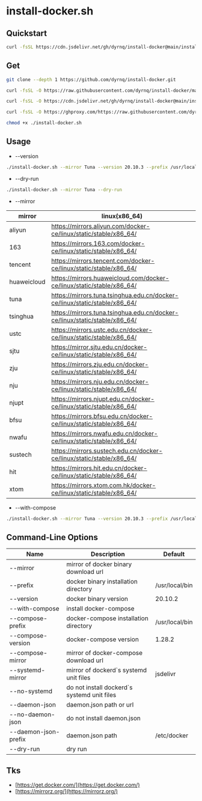 # install-docker.sh


## Quickstart
```bash
curl -fsSL https://cdn.jsdelivr.net/gh/dyrnq/install-docker@main/install-docker.sh | bash -s docker --mirror Tuna --version 20.10.3 --with-compose --compose-version 1.28.2 --compose-mirror daocloud
```

## Get
```bash
git clone --depth 1 https://github.com/dyrnq/install-docker.git
```
```bash
curl -fsSL -O https://raw.githubusercontent.com/dyrnq/install-docker/main/install-docker.sh

curl -fsSL -O https://cdn.jsdelivr.net/gh/dyrnq/install-docker@main/install-docker.sh

curl -fsSL -O https://ghproxy.com/https://raw.githubusercontent.com/dyrnq/install-docker/main/install-docker.sh

chmod +x ./install-docker.sh
```

## Usage

* --version
```bash
./install-docker.sh --mirror Tuna --version 20.10.3 --prefix /usr/local/bin
```
* --dry-run
```bash
./install-docker.sh --mirror Tuna --dry-run
```
* --mirror

| mirror             |linux(x86_64)                                                                   |
| -------            | ------------------------------------------------------------------------------ |
| aliyun             |<https://mirrors.aliyun.com/docker-ce/linux/static/stable/x86_64/>              |
| 163                |<https://mirrors.163.com/docker-ce/linux/static/stable/x86_64/>                 |
| tencent            |<https://mirrors.tencent.com/docker-ce/linux/static/stable/x86_64/>             |
| huaweicloud        |<https://mirrors.huaweicloud.com/docker-ce/linux/static/stable/x86_64/>         |
| tuna               |<https://mirrors.tuna.tsinghua.edu.cn/docker-ce/linux/static/stable/x86_64/>    |
| tsinghua           |<https://mirrors.tuna.tsinghua.edu.cn/docker-ce/linux/static/stable/x86_64/>    |
| ustc               |<https://mirrors.ustc.edu.cn/docker-ce/linux/static/stable/x86_64/>             |
| sjtu               |<https://mirror.sjtu.edu.cn/docker-ce/linux/static/stable/x86_64/>              |
| zju                |<https://mirrors.zju.edu.cn/docker-ce/linux/static/stable/x86_64/>              |
| nju                |<https://mirrors.nju.edu.cn/docker-ce/linux/static/stable/x86_64/>              |
| njupt              |<https://mirrors.njupt.edu.cn/docker-ce/linux/static/stable/x86_64/>            |
| bfsu               |<https://mirrors.bfsu.edu.cn/docker-ce/linux/static/stable/x86_64/>             |
| nwafu              |<https://mirrors.nwafu.edu.cn/docker-ce/linux/static/stable/x86_64/>            |
| sustech            |<https://mirrors.sustech.edu.cn/docker-ce/linux/static/stable/x86_64/>          |
| hit                |<https://mirrors.hit.edu.cn/docker-ce/linux/static/stable/x86_64/>              |
| xtom               |<https://mirrors.xtom.com.hk/docker-ce/linux/static/stable/x86_64/>             |

* --with-compose
```bash
./install-docker.sh --mirror Tuna --version 20.10.3 --prefix /usr/local/bin --with-compose --compose-version 1.28.2 --compose-mirror daocloud --compose-prefix /usr/local/bin
```

## Command-Line Options

| Name                  | Description                                   | Default                                   |
| ----------            | ----------------                              | ----------------------                    |
| --mirror              | mirror of docker binary download url          |                                           |
| --prefix              | docker binary installation directory          | /usr/local/bin                            |
| --version             | docker binary version                         | 20.10.2                                   |
| --with-compose        | install docker-compose                        |                                           |
| --compose-prefix      | docker-compose installation directory         | /usr/local/bin                            |
| --compose-version     | docker-compose version                        | 1.28.2                                    |
| --compose-mirror      | mirror of docker-compose download url         |                                           |
| --systemd-mirror      | mirror of dockerd`s systemd unit files        | jsdelivr                                  |
| --no-systemd          | do not install dockerd`s systemd unit files   |                                           |
| --daemon-json         | daemon.json path or url                       |                                           |
| --no-daemon-json      | do not install daemon.json                    |                                           |
| --daemon-json-prefix  | daemon.json path                              | /etc/docker                               |
| --dry-run             | dry run                                       |                                           |

## Tks
* [https://get.docker.com/](https://get.docker.com/)
* [https://mirrorz.org/](https://mirrorz.org/)